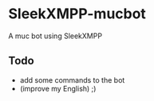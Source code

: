 SleekXMPP-mucbot
================

A muc bot using SleekXMPP

Todo
----

- add some commands to the bot
- (improve my English) ;)

